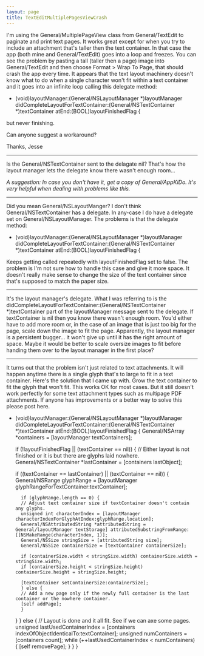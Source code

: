 ```yaml
---
layout: page
title: TextEditMultiplePagesViewCrash
---
```


I'm using the General/MultiplePageView class from General/TextEdit to paginate and print text pages. It works great except for when you try to include an attachment that's taller then the text container. In that case the app (both mine and General/TextEdit) goes into a loop and freezes. You can see the problem by pasting a tall (taller then a page) image into General/TextEdit and then choose Format > Wrap To Page, that should crash the app every time. It appears that the text layout machinery doesn't know what to do when a single character won't fit within a text container and it goes into an infinite loop calling this delegate method:

- (void)layoutManager:(General/NSLayoutManager *)layoutManager didCompleteLayoutForTextContainer:(General/NSTextContainer *)textContainer atEnd:(BOOL)layoutFinishedFlag {

but never finishing.

Can anyone suggest a workaround?

Thanks,
Jesse

----
Is the General/NSTextContainer sent to the delagate nil? That's how the layout manager lets the delegate know there wasn't enough room... 

*A suggestion: In case you don't have it, get a copy of General/AppKiDo. It's very helpful when dealing with problems like this.*

----
Did you mean General/NSLayoutManger? I don't think General/NSTextContainer has a delegate. In any-case I do have a delegate set on General/NSLayoutManager. The problems is that the delegate method:

- (void)layoutManager:(General/NSLayoutManager *)layoutManager didCompleteLayoutForTextContainer:(General/NSTextContainer *)textContainer atEnd:(BOOL)layoutFinishedFlag {

Keeps getting called repeatedly with layoutFinishedFlag set to false. The problem is I'm not sure how to handle this case and give it more space. It doesn't really make sense to change the size of the text container since that's supposed to match the paper size.

----
It's the layout manager's delegate. What I was referring to is the     didCompleteLayoutForTextContainer:(General/NSTextContainer *)textContainer part of the     layoutManager message sent to the delegate. If     textContainer is nil then you know there wasn't enough room. You'd either have to add more room or, in the case of an image that is just too big for the page, scale down the image to fit the page. Apparently, the layout manager is a persistent bugger... it won't give up until it has the right amount of space. Maybe it would be better to scale oversize images to fit before handing them over to the layout manager in the first place?

----

It turns out that the problem isn't just related to text attachments. It will happen anytime there is a single glyph that's to large to fit in a text container. Here's the solution that I came up with. Grow the text container to fit the glyph that won't fit. This works OK for most cases. But it still doesn't work perfectly for some text attachment types such as multipage PDF attachments. If anyone has improvements or a better way to solve this please post here. 

    
- (void)layoutManager:(General/NSLayoutManager *)layoutManager didCompleteLayoutForTextContainer:(General/NSTextContainer *)textContainer atEnd:(BOOL)layoutFinishedFlag {
    General/NSArray *containers = [layoutManager textContainers];
    
    if (!layoutFinishedFlag || (textContainer == nil)) {
	// Either layout is not finished or it is but there are glyphs laid nowhere.
	General/NSTextContainer *lastContainer = [containers lastObject];
	
	if ((textContainer == lastContainer) || (textContainer == nil)) {
	    General/NSRange glyphRange = [layoutManager glyphRangeForTextContainer:textContainer];
	    
	    if (glyphRange.length == 0) {
		// Adjust text container size if textContainer doesn't contain any glyphs. 
		unsigned int characterIndex = [layoutManager characterIndexForGlyphAtIndex:glyphRange.location];
		General/NSAttributedString *attributedString = General/layoutManager textStorage] attributedSubstringFromRange:[[NSMakeRange(characterIndex, 1)];
		General/NSSize stringSize = [attributedString size];
		General/NSSize containerSize = [textContainer containerSize];
		
		if (containerSize.width < stringSize.width) containerSize.width = stringSize.width;
		if (containerSize.height < stringSize.height) containerSize.height = stringSize.height;
		
		[textContainer setContainerSize:containerSize];
	    } else {
		// Add a new page only if the newly full container is the last container or the nowhere container.
		[self addPage];
	    }
	}
    } else {
	// Layout is done and it all fit.  See if we can axe some pages.
	unsigned lastUsedContainerIndex = [containers indexOfObjectIdenticalTo:textContainer];
	unsigned numContainers = [containers count];
	while (++lastUsedContainerIndex < numContainers) {
	    [self removePage];
	}
    }
}

